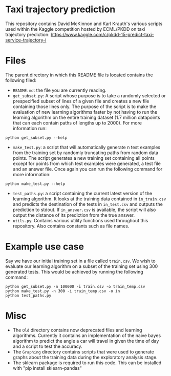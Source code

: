 Taxi trajectory prediction
==========================
This repository contains David McKinnon and Karl Krauth's various scripts used
within the Kaggle competition hosted by ECML/PKDD on taxi trajectory prediction:
https://www.kaggle.com/c/pkdd-15-predict-taxi-service-trajectory-i

Files
=====
The parent directory in which this README file is located contains the following filed:
* `README.md`: the file you are currently reading.
* `get_subset.py`: A script whose purpose is to take a randomly selected or prespecified
subset of lines of a given file and creates a new file containing those lines only.
The purpose of the script is to make the evaluation of new learning algorithms faster
by not having to run the learning algorithm on the entire training dataset (1.7 million
datapoints that can each contain paths of lengths up to 2000).
For more information run:
~~~
python get_subset.py --help
~~~
* `make_test.py`: a script that will automatically generate n test examples from the training
set by randomly truncating paths from random data points. The script generates a new training set
containing all points except for points from which test examples were generated, a test file and
an answer file. Once again you can run the following command for more information:
~~~
python make_test.py --help
~~~
* `test_paths.py`: a script containing the current latest version of the learning algorithm. It
looks at the training data contained in `in_train.csv` and predicts the destination of the tests
in `in_test.csv` and outputs the prediction to stdout. If `in_answer.csv` is available, the script
will also output the distance of its prediction from the true answer.
* `utils.py`: Contains various utility functions used throughout this repository. Also contains constants
such as file names.

Example use case
================
Say we have our initial training set in a file called `train.csv`. We wish to evaluate our 
learning algorithm on a subset of the training set using 300 generated tests. This would
be achieved by running the following command:
~~~
python get_subset.py -n 100000 -i train.csv -o train_temp.csv
python make_test.py -n 300 -i train_temp.csv -o in
python test_paths.py
~~~

Misc
====
* The `Old` directory contains now deprecated files and learning algorithms. Currently it 
contains an implementation of the naive bayes algorithm to predict the angle a car
will travel in given the time of day and a script to test the accuracy.
* The `Graphing` directory contains scripts that were used to generate graphs about the
training data during the exploratory analysis stage.
* The sklearn package is required to run this code. This can be installed with "pip install sklearn-pandas"
